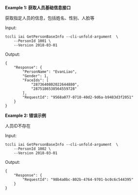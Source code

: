 **Example 1: 获取人员基础信息接口**

获取指定人员的信息，包括姓名、性别、人脸等

Input: 

```
tccli iai GetPersonBaseInfo --cli-unfold-argument  \
    --PersonId 1001 \
    --Version 2018-03-01
```

Output: 
```
{
    "Response": {
        "PersonName": "EvanLiao",
        "Gender": 1,
        "FaceIds": [
            "2873640802022644880",
            "2875186538564559728"
        ],
        "RequestId": "9568a077-0710-40d2-9d6a-b9483d3f2051"
    }
}
```

**Example 2: 错误示例**

人员ID不存在

Input: 

```
tccli iai GetPersonBaseInfo --cli-unfold-argument  \
    --PersonId 1002 \
    --Version 2018-03-01
```

Output: 
```
{
    "Response": {
        "RequestId": "98b4a0bc-802b-4764-9701-bc0c6c544395"
    }
}
```

